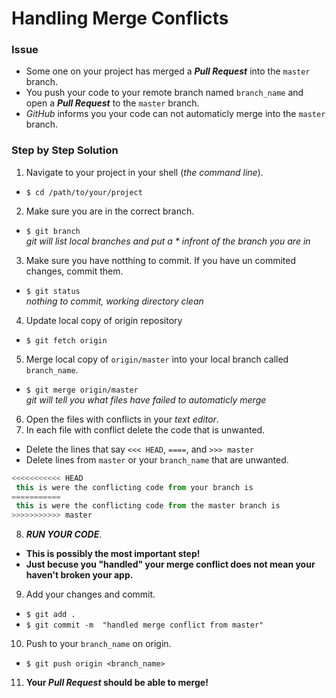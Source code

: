 # Handling Merge Conflicts
### Issue
* Some one on your project has merged a **_Pull Request_** into the `master` branch.
* You push your code to your remote branch named `branch_name` and open a **_Pull Request_** to the `master` branch.
* _GitHub_ informs you your code can not automaticly merge into the `master` branch.

### Step by Step Solution
1. Navigate to your project in your shell (*the command line*).
  * `$ cd /path/to/your/project`
2. Make sure you are in the correct branch.
 * `$ git branch`  
  _git will list local branches and put a * infront of the branch you are in_
3. Make sure you have notthing to commit. If you have un commited changes, commit them.
 * `$ git status`  
  _nothing to commit, working directory clean_
4. Update local copy of origin repository
 * `$ git fetch origin`  
5. Merge local copy of `origin/master` into your local branch called `branch_name`.
  * `$ git merge origin/master`  
   *git will tell you what files have failed to automaticly merge* 
6. Open the files with conflicts in your _text editor_.
7. In each file with conflict delete the code that is unwanted.
  * Delete the lines that say `<<< HEAD`, `====`, and `>>> master`
  * Delete lines from `master` or your `branch_name` that are unwanted.
  ```javascript
 <<<<<<<<<<< HEAD 
   this is were the conflicting code from your branch is
 ===========
   this is were the conflicting code from the master branch is
 >>>>>>>>>>> master 
``` 
8. **_RUN YOUR CODE_**.
 * **This is possibly the most important step!**
 * **Just becuse you "handled" your merge conflict does not mean your haven't broken your app.**
9. Add your changes and commit.
  * `$ git add .`
  * `$ git commit -m  "handled merge conflict from master"`
10. Push to your `branch_name` on origin.
  * `$ git push origin <branch_name>`
11. **Your _Pull Request_ should be able to merge!**
 
